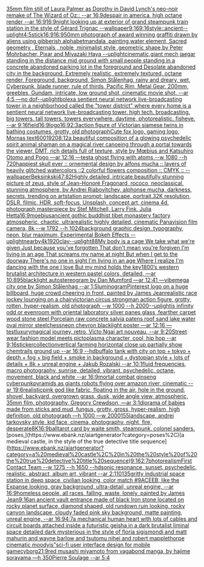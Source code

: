 [35mm film still of Laura Palmer as Dorothy in David Lynch's neo-noir remake of The Wizard of Oz:: --ar 16:9](https://www.ebank.nz/aiartgenerator?category=35mm%20film%20still%20of%20Laura%20Palmer%20as%20Dorothy%20in%20David%20Lynch%27s%20neo-noir%20remake%20of%20The%20Wizard%20of%20Oz%3A%3A%20--ar%2016%3A9)[despair in america, high octane render --ar 16:9](https://www.ebank.nz/aiartgenerator?category=despair%20in%20america%2C%20high%20octane%20render%20--ar%2016%3A9)[16:9](https://www.ebank.nz/aiartgenerator?category=16%3A9)[](https://www.ebank.nz/aiartgenerator?category=)[night looking up at exterior of grand steampunk train station in the style of Gérard Trignac --wallpaper](https://www.ebank.nz/aiartgenerator?category=night%20looking%20up%20at%20exterior%20of%20grand%20steampunk%20train%20station%20in%20the%20style%20of%20G%C3%A9rard%20Trignac%20--wallpaper)[9:16](https://www.ebank.nz/aiartgenerator?category=9%3A16)[9:16](https://www.ebank.nz/aiartgenerator?category=9%3A16)[style::](https://www.ebank.nz/aiartgenerator?category=style%3A%3A)[ancient](https://www.ebank.nz/aiartgenerator?category=ancient)[--uplight](https://www.ebank.nz/aiartgenerator?category=--uplight)[4:5](https://www.ebank.nz/aiartgenerator?category=4%3A5)[stick](https://www.ebank.nz/aiartgenerator?category=stick)[16:9](https://www.ebank.nz/aiartgenerator?category=16%3A9)[16:9](https://www.ebank.nz/aiartgenerator?category=16%3A9)[50mm photograph of award winning graffiti drawn by aliens using gibberish alphabet](https://www.ebank.nz/aiartgenerator?category=50mm%20photograph%20of%20award%20winning%20graffiti%20drawn%20by%20aliens%20using%20gibberish%20alphabet)[mandala ,painting,water element, Sacred geometry , Eternals , noble ,minimalist style ,geometric shape,by Peter Mohrbacher, Pixar and Miyazaki Haya --uplight](https://www.ebank.nz/aiartgenerator?category=mandala%20%2Cpainting%2Cwater%20element%2C%20Sacred%20geometry%20%2C%20Eternals%20%2C%20noble%20%2Cminimalist%20style%20%2Cgeometric%20shape%2Cby%20Peter%20Mohrbacher%2C%20Pixar%20and%20Miyazaki%20Haya%20--uplight)[cinematic,](https://www.ebank.nz/aiartgenerator?category=cinematic%2C)[giant mech jaegar standing in the distance mid ground with small people standing in a concrete abandoned parking lot in the foreground and Desolate abandoned city in the background. Extremely realistic, extremely textured, octane render, Foreground, background, Simon Stålenhag, rainy and dreary, wet, Cyberpunk, blade runner, rule of thirds, Pacific Rim, Metal Gear,  200mm, greebles, Gundam, intricate, low ground shot, cinematic movie shot, --ar 4:5 —no dof](https://www.ebank.nz/aiartgenerator?category=giant%20mech%20jaegar%20standing%20in%20the%20distance%20mid%20ground%20with%20small%20people%20standing%20in%20a%20concrete%20abandoned%20parking%20lot%20in%20the%20foreground%20and%20Desolate%20abandoned%20city%20in%20the%20background.%20Extremely%20realistic%2C%20extremely%20textured%2C%20octane%20render%2C%20Foreground%2C%20background%2C%20Simon%20St%C3%A5lenhag%2C%20rainy%20and%20dreary%2C%20wet%2C%20Cyberpunk%2C%20blade%20runner%2C%20rule%20of%20thirds%2C%20Pacific%20Rim%2C%20Metal%20Gear%2C%20%20200mm%2C%20greebles%2C%20Gundam%2C%20intricate%2C%20low%20ground%20shot%2C%20cinematic%20movie%20shot%2C%20--ar%204%3A5%20%E2%80%94no%20dof)[--uplight](https://www.ebank.nz/aiartgenerator?category=--uplight)[bolex](https://www.ebank.nz/aiartgenerator?category=bolex)[a sentient neural network live-broadcasting tower in a neighborhood called the "tower district" where every home is a sentient neural network live-broadcasting tower.  high tech. broadcasting. big towers. tall towers.  towers everywhere.  daytime, photorealistic.  fisheye.  --ar 9:16](https://www.ebank.nz/aiartgenerator?category=a%20sentient%20neural%20network%20live-broadcasting%20tower%20in%20a%20neighborhood%20called%20the%20%22tower%20district%22%20where%20every%20home%20is%20a%20sentient%20neural%20network%20live-broadcasting%20tower.%20%20high%20tech.%20broadcasting.%20big%20towers.%20tall%20towers.%20%20towers%20everywhere.%20%20daytime%2C%20photorealistic.%20%20fisheye.%20%20--ar%209%3A16)[field](https://www.ebank.nz/aiartgenerator?category=field)[16:9](https://www.ebank.nz/aiartgenerator?category=16%3A9)[logo](https://www.ebank.nz/aiartgenerator?category=logo)[16:9](https://www.ebank.nz/aiartgenerator?category=16%3A9)[2:3](https://www.ebank.nz/aiartgenerator?category=2%3A3)[action figure of Victorian siamese twins in bathing costumes, grotty, old photograph](https://www.ebank.nz/aiartgenerator?category=action%20figure%20of%20Victorian%20siamese%20twins%20in%20bathing%20costumes%2C%20grotty%2C%20old%20photograph)[Cute fox logo, gaming logo, Mornas text](https://www.ebank.nz/aiartgenerator?category=Cute%20fox%20logo%2C%20gaming%20logo%2C%20Mornas%20text)[600](https://www.ebank.nz/aiartgenerator?category=600)[1920](https://www.ebank.nz/aiartgenerator?category=1920)[8:12](https://www.ebank.nz/aiartgenerator?category=8%3A12)[a beautiful composition of a glowing psychedelic spirit animal shaman on a magical river canoeing through a portal towards the viewer, DMT,  rich details full of texture, style by Mœbius and Katsuhiro Otomo and Pogo —ar 12:16 —test](https://www.ebank.nz/aiartgenerator?category=a%20beautiful%20composition%20of%20a%20glowing%20psychedelic%20spirit%20animal%20shaman%20on%20a%20magical%20river%20canoeing%20through%20a%20portal%20towards%20the%20viewer%2C%20DMT%2C%20%20rich%20details%20full%20of%20texture%2C%20style%20by%20M%C5%93bius%20and%20Katsuhiro%20Otomo%20and%20Pogo%20%E2%80%94ar%2012%3A16%20%E2%80%94test)[a ghost flying with atoms --w 1080 --h 720](https://www.ebank.nz/aiartgenerator?category=a%20ghost%20flying%20with%20atoms%20--w%201080%20--h%20720)[happiest skull ever :: ornemental design by alfons mucha :: layers of heavily glitched watercolors ::2 colorful flowers composition :: CMYK :: --wallpaper](https://www.ebank.nz/aiartgenerator?category=happiest%20skull%20ever%20%3A%3A%20ornemental%20design%20by%20alfons%20mucha%20%3A%3A%20layers%20of%20heavily%20glitched%20watercolors%20%3A%3A2%20colorful%20flowers%20composition%20%3A%3A%20CMYK%20%3A%3A%20--wallpaper)[Beksinkski](https://www.ebank.nz/aiartgenerator?category=Beksinkski)[47:82](https://www.ebank.nz/aiartgenerator?category=47%3A82)[Highly detailed, intricate beautifully stunning picture of zeus, style of Jean-Honoré Fragonard, rococo, neoclassical, stunning atmosphere, by Andrei Riabovitchev, alphonse mucha, darkness, secrets, trending on artstation prompt: landscape, portrait,32K resolution, DSLR, filmic, HDR, soft-focus, Unsplash, concept art, cinema 4d, photograph masterpiece by Stef Mitchell, Larry Fink, Julia Hetta](https://www.ebank.nz/aiartgenerator?category=Highly%20detailed%2C%20intricate%20beautifully%20stunning%20picture%20of%20zeus%2C%20style%20of%20Jean-Honor%C3%A9%20Fragonard%2C%20rococo%2C%20neoclassical%2C%20stunning%20atmosphere%2C%20by%20Andrei%20Riabovitchev%2C%20alphonse%20mucha%2C%20darkness%2C%20secrets%2C%20trending%20on%20artstation%20prompt%3A%20landscape%2C%20portrait%2C32K%20resolution%2C%20DSLR%2C%20filmic%2C%20HDR%2C%20soft-focus%2C%20Unsplash%2C%20concept%20art%2C%20cinema%204d%2C%20photograph%20masterpiece%20by%20Stef%20Mitchell%2C%20Larry%20Fink%2C%20Julia%20Hetta)[16:9](https://www.ebank.nz/aiartgenerator?category=16%3A9)[moebius](https://www.ebank.nz/aiartgenerator?category=moebius)[ancient gothic buddhist tibet monastery factory  atmospheric, chaotic, ultrarealistic highly detailed, cinematic Panavision film camera, 8k --w 1792 --h 1024](https://www.ebank.nz/aiartgenerator?category=ancient%20gothic%20buddhist%20tibet%20monastery%20factory%20%20atmospheric%2C%20chaotic%2C%20ultrarealistic%20highly%20detailed%2C%20cinematic%20Panavision%20film%20camera%2C%208k%20--w%201792%20--h%201024)[background graphic design, typography, neon, blur maximum, Experimental Bokeh Effects --uplight](https://www.ebank.nz/aiartgenerator?category=background%20graphic%20design%2C%20typography%2C%20neon%2C%20blur%20maximum%2C%20Experimental%20Bokeh%20Effects%20--uplight)[nearby](https://www.ebank.nz/aiartgenerator?category=nearby)[4k](https://www.ebank.nz/aiartgenerator?category=4k)[1920](https://www.ebank.nz/aiartgenerator?category=1920)[clay](https://www.ebank.nz/aiartgenerator?category=clay)[--uplight](https://www.ebank.nz/aiartgenerator?category=--uplight)[88](https://www.ebank.nz/aiartgenerator?category=88)[My body is a cage We take what we're given Just because you've forgotten That don't mean you're forgiven I'm living in an age That screams my name at night But when I get to the doorway There's no one in sight I'm living in an age Where I realize I'm dancing with the one I love But my mind holds the key](https://www.ebank.nz/aiartgenerator?category=My%20body%20is%20a%20cage%20We%20take%20what%20we%27re%20given%20Just%20because%20you%27ve%20forgotten%20That%20don%27t%20mean%20you%27re%20forgiven%20I%27m%20living%20in%20an%20age%20That%20screams%20my%20name%20at%20night%20But%20when%20I%20get%20to%20the%20doorway%20There%27s%20no%20one%20in%20sight%20I%27m%20living%20in%20an%20age%20Where%20I%20realize%20I%27m%20dancing%20with%20the%20one%20I%20love%20But%20my%20mind%20holds%20the%20key)[1800’s western brutalist architecture in western pastel colors, detailed, —ar 10:8](https://www.ebank.nz/aiartgenerator?category=1800%E2%80%99s%20western%20brutalist%20architecture%20in%20western%20pastel%20colors%2C%20detailed%2C%20%E2%80%94ar%2010%3A8)[95](https://www.ebank.nz/aiartgenerator?category=95)[blacklight autostereogram by Dan Mumford —ar 12:41 —vibe](https://www.ebank.nz/aiartgenerator?category=blacklight%20autostereogram%20by%20Dan%20Mumford%20%E2%80%94ar%2012%3A41%20%E2%80%94vibe)[mega city one by Simon Stålenhag --ar 1:5](https://www.ebank.nz/aiartgenerator?category=mega%20city%20one%20by%20Simon%20St%C3%A5lenhag%20--ar%201%3A5)[luminogram](https://www.ebank.nz/aiartgenerator?category=luminogram)[Pinterest logo on a huge billboard, huge crowd cheering in front, painted by James Jean](https://www.ebank.nz/aiartgenerator?category=Pinterest%20logo%20on%20a%20huge%20billboard%2C%20huge%20crowd%20cheering%20in%20front%2C%20painted%20by%20James%20Jean)[realistic race jockey lounging on a chair](https://www.ebank.nz/aiartgenerator?category=realistic%20race%20jockey%20lounging%20on%20a%20chair)[victorian circus strongman action figure, grotty, rotten, hyper-realism, old photograph --w 1000 --h 2000](https://www.ebank.nz/aiartgenerator?category=victorian%20circus%20strongman%20action%20figure%2C%20grotty%2C%20rotten%2C%20hyper-realism%2C%20old%20photograph%20--w%201000%20--h%202000)[--uplight](https://www.ebank.nz/aiartgenerator?category=--uplight)[is infinity odd or even](https://www.ebank.nz/aiartgenerator?category=is%20infinity%20odd%20or%20even)[room with oriental laboratory silver panes glass ,fearther carpet wood stone steel Porcelain raw concrete salvia patens roof sand lake water oval mirror steel](https://www.ebank.nz/aiartgenerator?category=room%20with%20oriental%20laboratory%20silver%20panes%20glass%20%2Cfearther%20carpet%20wood%20stone%20steel%20Porcelain%20raw%20concrete%20salvia%20patens%20roof%20sand%20lake%20water%20oval%20mirror%20steel)[chess](https://www.ebank.nz/aiartgenerator?category=chess)[neon chevron blacklight poster —ar 12:16 —test](https://www.ebank.nz/aiartgenerator?category=neon%20chevron%20blacklight%20poster%20%E2%80%94ar%2012%3A16%20%E2%80%94test)[luxury](https://www.ebank.nz/aiartgenerator?category=luxury)[magical journey, retro, Victo Ngai art nouveau, --ar 9:20](https://www.ebank.nz/aiartgenerator?category=magical%20journey%2C%20retro%2C%20Victo%20Ngai%20art%20nouveau%2C%20--ar%209%3A20)[Street wear fashion model meets pictoplasma character, cool, hip hop --ar 9:16](https://www.ebank.nz/aiartgenerator?category=Street%20wear%20fashion%20model%20meets%20pictoplasma%20character%2C%20cool%2C%20hip%20hop%20--ar%209%3A16)[sticker](https://www.ebank.nz/aiartgenerator?category=sticker)[collection](https://www.ebank.nz/aiartgenerator?category=collection)[vertical farming horizontal close up partially show chemtrails ground up --ar 16:9 --hd](https://www.ebank.nz/aiartgenerator?category=vertical%20farming%20horizontal%20close%20up%20partially%20show%20chemtrails%20ground%20up%20--ar%2016%3A9%20--hd)[buffalo tank with city on top + tokyo + depth + fog + big field + smoke in background + dystopian style + lots of details + 8k + unreal engine + Jakub Rozalski --ar 10:1](https://www.ebank.nz/aiartgenerator?category=buffalo%20tank%20with%20city%20on%20top%20%2B%20tokyo%20%2B%20depth%20%2B%20fog%20%2B%20big%20field%20%2B%20smoke%20in%20background%20%2B%20dystopian%20style%20%2B%20lots%20of%20details%20%2B%208k%20%2B%20unreal%20engine%20%2B%20Jakub%20Rozalski%20--ar%2010%3A1)[fluid frequencies, macro photography, sunrise, detailed, vibrant, psychedelic, octane, movement, black and white --ar 16:9](https://www.ebank.nz/aiartgenerator?category=fluid%20frequencies%2C%20macro%20photography%2C%20sunrise%2C%20detailed%2C%20vibrant%2C%20psychedelic%2C%20octane%2C%20movement%2C%20black%20and%20white%20--ar%2016%3A9)[mortal combat ginseng cyberpunk](https://www.ebank.nz/aiartgenerator?category=mortal%20combat%20ginseng%20cyberpunk)[pyramids as giants robots flying over amazon river, cinematic --ar 19:6](https://www.ebank.nz/aiartgenerator?category=pyramids%20as%20giants%20robots%20flying%20over%20amazon%20river%2C%20cinematic%20--ar%2019%3A6)[realistic](https://www.ebank.nz/aiartgenerator?category=realistic)[pink god like fabric, floating in the air, hole in the ground, shovel, backyard, overgrown grass, dusk, wide angle view, atmospheric, 35mm film, photography, Gregory Crewdson, —ar 3:1](https://www.ebank.nz/aiartgenerator?category=pink%20god%20like%20fabric%2C%20floating%20in%20the%20air%2C%20hole%20in%20the%20ground%2C%20shovel%2C%20backyard%2C%20overgrown%20grass%2C%20dusk%2C%20wide%20angle%20view%2C%20atmospheric%2C%2035mm%20film%2C%20photography%2C%20Gregory%20Crewdson%2C%20%E2%80%94ar%203%3A1)[diorama of babies made from sticks and mud, fungus, grotty, gross, hyper-realism, high definition, old photograph —h 1000 —w 2000](https://www.ebank.nz/aiartgenerator?category=diorama%20of%20babies%20made%20from%20sticks%20and%20mud%2C%20fungus%2C%20grotty%2C%20gross%2C%20hyper-realism%2C%20high%20definition%2C%20old%20photograph%20%E2%80%94h%201000%20%E2%80%94w%202000)[155](https://www.ebank.nz/aiartgenerator?category=155)[landscape, andrei tarkovsky style, kid face,  cinema, photography,  night, fire, desperate](https://www.ebank.nz/aiartgenerator?category=landscape%2C%20andrei%20tarkovsky%20style%2C%20kid%20face%2C%20%20cinema%2C%20photography%2C%20%20night%2C%20fire%2C%20desperate)[8K](https://www.ebank.nz/aiartgenerator?category=8K)[16:9](https://www.ebank.nz/aiartgenerator?category=16%3A9)[ball](https://www.ebank.nz/aiartgenerator?category=ball)[tarot card by waite smith, steampunk. colonel sanders.](https://www.ebank.nz/aiartgenerator?category=tarot%20card%20by%20waite%20smith%2C%20steampunk.%20colonel%20sanders.)[poses,](https://www.ebank.nz/aiartgenerator?category=poses%2C)[a medieval castle, in the style of the true detective title sequence](https://www.ebank.nz/aiartgenerator?category=a%20medieval%20castle%2C%20in%20the%20style%20of%20the%20true%20detective%20title%20sequence)[9:16](https://www.ebank.nz/aiartgenerator?category=9%3A16)[2:7](https://www.ebank.nz/aiartgenerator?category=2%3A7)[photorealism](https://www.ebank.nz/aiartgenerator?category=photorealism)[First Contact Team --w 1275 --h 1650 --hd](https://www.ebank.nz/aiartgenerator?category=First%20Contact%20Team%20--w%201275%20--h%201650%20--hd)[sonic resonance, sunset, psychedelic, realistic, abstract, album art, vibrant --ar 2:1](https://www.ebank.nz/aiartgenerator?category=sonic%20resonance%2C%20sunset%2C%20psychedelic%2C%20realistic%2C%20abstract%2C%20album%20art%2C%20vibrant%20--ar%202%3A1)[10135](https://www.ebank.nz/aiartgenerator?category=10135)[gritty industrial space station in deep space, civilian looking, color match #9ACEEB, like the Expanse looking, gray background, ultra-detail, unreal engine, --ar 16:9](https://www.ebank.nz/aiartgenerator?category=gritty%20industrial%20space%20station%20in%20deep%20space%2C%20civilian%20looking%2C%20color%20match%20%239ACEEB%2C%20like%20the%20Expanse%20looking%2C%20gray%20background%2C%20ultra-detail%2C%20unreal%20engine%2C%20--ar%2016%3A9)[homeless people, all races, falling, waste, lonely, painted by James Jean](https://www.ebank.nz/aiartgenerator?category=homeless%20people%2C%20all%20races%2C%20falling%2C%20waste%2C%20lonely%2C%20painted%20by%20James%20Jean)[9:16](https://www.ebank.nz/aiartgenerator?category=9%3A16)[an ancient vault entrance made of black Iron stone located on rocky planet surface, diamond shaped, old rundown ruin looking, rocky canyon landscape, cloudy faded pink sky background, matte painting, unreal engine, --ar 16:9](https://www.ebank.nz/aiartgenerator?category=an%20ancient%20vault%20entrance%20made%20of%20black%20Iron%20stone%20located%20on%20rocky%20planet%20surface%2C%20diamond%20shaped%2C%20old%20rundown%20ruin%20looking%2C%20rocky%20canyon%20landscape%2C%20cloudy%20faded%20pink%20sky%20background%2C%20matte%20painting%2C%20unreal%20engine%2C%20--ar%2016%3A9)[4:7](https://www.ebank.nz/aiartgenerator?category=4%3A7)[a mechanical human heart with lots of cables and circuit boards attached inside a futuristic geisha in a dark brutalist liminal space detailed dark mysterious in the style of floria sigismondi and matt mahurin and wayne barlow and tsutomu nihei and robert mapplethorpe cinematic moody](https://www.ebank.nz/aiartgenerator?category=a%20mechanical%20human%20heart%20with%20lots%20of%20cables%20and%20circuit%20boards%20attached%20inside%20a%20futuristic%20geisha%20in%20a%20dark%20brutalist%20liminal%20space%20detailed%20dark%20mysterious%20in%20the%20style%20of%20floria%20sigismondi%20and%20matt%20mahurin%20and%20wayne%20barlow%20and%20tsutomu%20nihei%20and%20robert%20mapplethorpe%20cinematic%20moody)[is"](https://www.ebank.nz/aiartgenerator?category=is%22)[sci-fi user interface design for mobile game](https://www.ebank.nz/aiartgenerator?category=sci-fi%20user%20interface%20design%20for%20mobile%20game)[cyborg](https://www.ebank.nz/aiartgenerator?category=cyborg)[21:9](https://www.ebank.nz/aiartgenerator?category=21%3A9)[red musashi miyamoto from vagabond manga, by hajime sorayama —h 350](https://www.ebank.nz/aiartgenerator?category=red%20musashi%20miyamoto%20from%20vagabond%20manga%2C%20by%20hajime%20sorayama%20%E2%80%94h%20350)[Pierre Soulage --ar 5:4](https://www.ebank.nz/aiartgenerator?category=Pierre%20Soulage%20--ar%205%3A4)